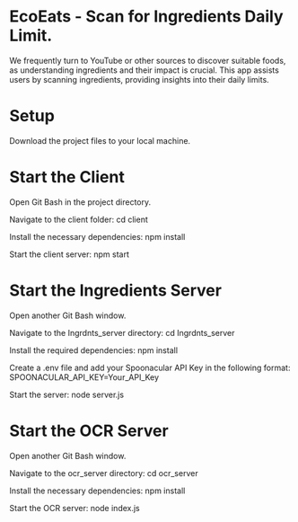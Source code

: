 # EcoEats - Scan for Ingredients Daily Limit.

We frequently turn to YouTube or other sources to discover suitable foods, as understanding ingredients and their impact is crucial. This app assists users by scanning
ingredients, providing insights into their daily limits.


# Setup

Download the project files to your local machine.

# Start the Client

Open Git Bash in the project directory.

Navigate to the client folder:
cd client

Install the necessary dependencies:
npm install

Start the client server:
npm start

# Start the Ingredients Server

Open another Git Bash window.

Navigate to the Ingrdnts_server directory:
cd Ingrdnts_server

Install the required dependencies:
npm install

Create a .env file and add your Spoonacular API Key in the following format:
SPOONACULAR_API_KEY=Your_API_Key

Start the server:
node server.js

# Start the OCR Server

Open another Git Bash window.

Navigate to the ocr_server directory:
cd ocr_server

Install the necessary dependencies:
npm install

Start the OCR server:
node index.js
